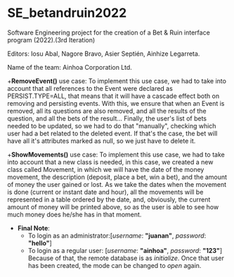 # SE_betandruin2022
Software Engineering project for the creation of a Bet &amp; Ruin interface program (2022).(3rd Iteration)

Editors: Iosu Abal, Nagore Bravo, Asier Septién, Ainhize Legarreta.

Name of the team: Ainhoa Corporation Ltd.

+**RemoveEvent()** use case: To implement this use case, we had to take into account that all references to the Event were declared as PERSIST.TYPE=ALL, that means that it will have a cascade effect both on removing and persisting events.
With this, we ensure that when an Event is removed, all its questions are also removed, and all the results of the question, and all the bets of the result...
Finally, the user's list of bets needed to be updated, so we had to do that "manually", checking which user had a bet related to the deleted event. If that's the case, the bet will have all it's attributes marked as null, so we just have to delete it.


+**ShowMovements()** use case: To implement this use case, we had to take into account that a new class is needed, in this case, we created a new class called Movement, in which we will have the date of the money movement, the description (deposit, place a bet, win a bet), and the amount of money the user gained or lost.
As we take the dates when the movement is done (current or instant date and hour), all the movements will be represented in a table ordered by the date, and, obviously, the current amount of money will be printed above, so as the user is able to see how much money does he/she has in that moment.


+ **Final Note**:
    + To login as an administrator:[*username*: **"juanan"**, *password*: **"hello"**]
    + To login as a regular user: [*username*: **"ainhoa"**, *password*: **"123"**]
      Because of that, the remote database is as *initialize*. Once that user has been created, the mode can be changed to *open* again.
